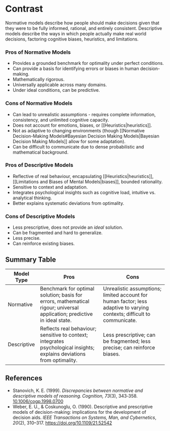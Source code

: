 # Contrast
Normative models describe how people should make decisions given that they were to be fully informed, rational, and entirely consistent. Descriptive models describe the ways in which people actually make real world decisions, factoring cognitive biases, heuristics, and limitations. 
### Pros of Normative Models
- Provides a grounded benchmark for optimality under perfect conditions.
- Can provide a basis for identifying errors or biases in human decision-making.
- Mathematically rigorous.
- Universally applicable across many domains.
- Under ideal conditions, can be predictive.
### Cons of Normative Models
- Can lead to unrealistic assumptions - requires complete information, consistency, and unlimited cognitive capacity.
- Does not account for emotions, biases, or [[Heuristics|heuristics]].
- Not as adaptive to changing environments (though [[Normative Decision-Making Models#Bayesian Decision Making Models|Bayesian Decision Making Models]] allow for some adaptation).
- Can be difficult to communicate due to dense probabilistic and mathematical background.
### Pros of Descriptive Models
- Reflective of real behaviour, encapsulating [[Heuristics|heuristics]], [[Limitations and Biases of Mental Models|biases]], bounded rationality.
- Sensitive to context and adaptation.
- Integrates psychological insights such as cognitive load, intuitive vs. analytical thinking.
- Better explains systematic deviations from optimality.
### Cons of Descriptive Models
- Less prescriptive, does not provide an *ideal* solution.
- Can be fragmented and hard to generalize.
- Less precise.
- Can reinforce existing biases. 
## Summary Table

| Model Type  | Pros                                                                                                                     | Cons                                                                                                                    |
| ----------- | ------------------------------------------------------------------------------------------------------------------------ | ----------------------------------------------------------------------------------------------------------------------- |
| Normative   | Benchmark for optimal solution; basis for errors, mathematical rigour; universal application; predictive in ideal state. | Unrealistic assumptions; limited account for human factor; less adaptive to varying contexts; difficult to communicate. |
| Descriptive | Reflects real behaviour; sensitive to context; integrates psychological insights; explains deviations from optimality.   | Less prescriptive; can be fragmented; less precise; can reinforce biases.                                               |

## References
- Stanovich, K. E. (1999). _Discrepancies between normative and descriptive models of reasoning._ _Cognition, 73_(3), 343‑358. [10.1006/cogp.1998.0700](https://doi.org/10.1006/cogp.1998.0700)
- Weber, E. U., & Coskunoglu, O. (1990). Descriptive and prescriptive models of decision-making: implications for the development of decision aids. _IEEE Transactions on Systems, Man, and Cybernetics_, _20_(2), 310–317. https://doi.org/10.1109/21.52542